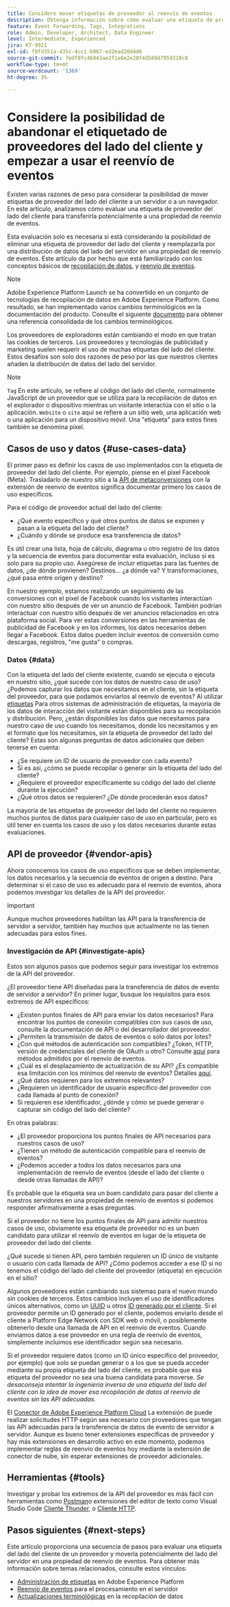 ```yaml
---
title: Considere mover etiquetas de proveedor al reenvío de eventos
description: Obtenga información sobre cómo evaluar una etiqueta de proveedor del lado del cliente para la distribución de datos del lado del servidor.
feature: Event Forwarding, Tags, Integrations
role: Admin, Developer, Architect, Data Engineer
level: Intermediate, Experienced
jira: KT-9921
exl-id: f8fd351a-435c-4cc1-b987-ed2ead20d4d6
source-git-commit: 7edf8fc46943ae2f1e6e2e20f4d589d7959310c8
workflow-type: tm+mt
source-wordcount: '1369'
ht-degree: 3%

---
```


# Considere la posibilidad de abandonar el etiquetado de proveedores del lado del cliente y empezar a usar el reenvío de eventos

Existen varias razones de peso para considerar la posibilidad de mover etiquetas de proveedor del lado del cliente a un servidor o a un navegador. En este artículo, analizamos cómo evaluar una etiqueta de proveedor del lado del cliente para transferirla potencialmente a una propiedad de reenvío de eventos.

Esta evaluación solo es necesaria si está considerando la posibilidad de eliminar una etiqueta de proveedor del lado del cliente y reemplazarla por una distribución de datos del lado del servidor en una propiedad de reenvío de eventos. Este artículo da por hecho que está familiarizado con los conceptos básicos de [recopilación de datos](https://experienceleague.adobe.com/docs/data-collection.html), y [reenvío de eventos](https://experienceleague.adobe.com/docs/experience-platform/tags/event-forwarding/overview.html).

>[!NOTE]
>
>Adobe Experience Platform Launch se ha convertido en un conjunto de tecnologías de recopilación de datos en Adobe Experience Platform. Como resultado, se han implementado varios cambios terminológicos en la documentación del producto. Consulte el siguiente [documento](https://experienceleague.adobe.com/docs/experience-platform/tags/term-updates.html) para obtener una referencia consolidada de los cambios terminológicos.

Los proveedores de exploradores están cambiando el modo en que tratan las cookies de terceros. Los proveedores y tecnologías de publicidad y marketing suelen requerir el uso de muchas etiquetas del lado del cliente. Estos desafíos son solo dos razones de peso por las que nuestros clientes añaden la distribución de datos del lado del servidor.

>[!NOTE]
>
>`Tag` En este artículo, se refiere al código del lado del cliente, normalmente JavaScript de un proveedor que se utiliza para la recopilación de datos en el explorador o dispositivo mientras un visitante interactúa con el sitio o la aplicación. `Website` o `site` aquí se refiere a un sitio web, una aplicación web o una aplicación para un dispositivo móvil. Una &quot;etiqueta&quot; para estos fines también se denomina píxel.

## Casos de uso y datos {#use-cases-data}

El primer paso es definir los casos de uso implementados con la etiqueta de proveedor del lado del cliente. Por ejemplo, piense en el píxel Facebook (Meta). Trasladarlo de nuestro sitio a la [API de metaconversiones](https://exchange.adobe.com/apps/ec/109168/meta-conversions-api) con la extensión de reenvío de eventos significa documentar primero los casos de uso específicos.

Para el código de proveedor actual del lado del cliente:

- ¿Qué evento específico y qué otros puntos de datos se exponen y pasan a la etiqueta del lado del cliente?
- ¿Cuándo y dónde se produce esa transferencia de datos?

Es útil crear una lista, hoja de cálculo, diagrama u otro registro de los datos y la secuencia de eventos para documentar esta evaluación, incluso si es solo para su propio uso. Asegúrese de incluir etiquetas para las fuentes de datos, ¿de dónde provienen? Destinos... ¿a dónde va? Y transformaciones, ¿qué pasa entre origen y destino?

En nuestro ejemplo, estamos realizando un seguimiento de las conversiones con el píxel de Facebook cuando los visitantes interactúan con nuestro sitio después de ver un anuncio de Facebook. También podrían interactuar con nuestro sitio después de ver anuncios relacionados en otra plataforma social. Para ver estas conversiones en las herramientas de publicidad de Facebook y en los informes, los datos necesarios deben llegar a Facebook. Estos datos pueden incluir eventos de conversión como descargas, registros, &quot;me gusta&quot; o compras.

### Datos {#data}

Con la etiqueta del lado del cliente existente, cuando se ejecuta o ejecuta en nuestro sitio, ¿qué sucede con los datos de nuestro caso de uso? ¿Podemos capturar los datos que necesitamos en el cliente, sin la etiqueta del proveedor, para que podamos enviarlos al reenvío de eventos? Al utilizar [etiquetas](https://experienceleague.adobe.com/docs/experience-platform/tags/home.html?lang=es) Para otros sistemas de administración de etiquetas, la mayoría de los datos de interacción del visitante están disponibles para su recopilación y distribución. Pero, ¿están disponibles los datos que necesitamos para nuestro caso de uso cuando los necesitamos, donde los necesitamos y en el formato que los necesitamos, sin la etiqueta de proveedor del lado del cliente? Estas son algunas preguntas de datos adicionales que deben tenerse en cuenta:

- ¿Se requiere un ID de usuario de proveedor con cada evento?
- Si es así, ¿cómo se puede recopilar o generar sin la etiqueta del lado del cliente?
- ¿Requiere el proveedor específicamente su código del lado del cliente durante la ejecución?
- ¿Qué otros datos se requieren? ¿De dónde procederán esos datos?

La mayoría de las etiquetas de proveedor del lado del cliente no requieren muchos puntos de datos para cualquier caso de uso en particular, pero es útil tener en cuenta los casos de uso y los datos necesarios durante estas evaluaciones.

## API de proveedor {#vendor-apis}

Ahora conocemos los casos de uso específicos que se deben implementar, los datos necesarios y la secuencia de eventos de origen a destino. Para determinar si el caso de uso es adecuado para el reenvío de eventos, ahora podemos investigar los detalles de la API del proveedor.

>[!IMPORTANT]
>
>Aunque muchos proveedores habilitan las API para la transferencia de servidor a servidor, también hay muchos que actualmente no las tienen adecuadas para estos fines.

### Investigación de API {#investigate-apis}

Estos son algunos pasos que podemos seguir para investigar los extremos de la API del proveedor.

¿El proveedor tiene API diseñadas para la transferencia de datos de evento de servidor a servidor? En primer lugar, busque los requisitos para esos extremos de API específicos:

- ¿Existen puntos finales de API para enviar los datos necesarios? Para encontrar los puntos de conexión compatibles con sus casos de uso, consulte la documentación de API o del desarrollador del proveedor.
- ¿Permiten la transmisión de datos de eventos o solo datos por lotes?
- ¿Con qué métodos de autenticación son compatibles? ¿Token, HTTP, versión de credenciales del cliente de OAuth u otro? Consulte [aquí](https://experienceleague.adobe.com/docs/experience-platform/tags/event-forwarding/secrets.html) para métodos admitidos por el reenvío de eventos.
- ¿Cuál es el desplazamiento de actualización de su API? ¿Es compatible esa limitación con los mínimos del reenvío de eventos? Detalles [aquí](https://experienceleague.adobe.com/docs/experience-platform/tags/event-forwarding/secrets.html#:~:text=you%20can%20configure%20the%20Refresh%20Offset%20value%20for%20the%20secret).
- ¿Qué datos requieren para los extremos relevantes?
- ¿Requieren un identificador de usuario específico del proveedor con cada llamada al punto de conexión?
- Si requieren ese identificador, ¿dónde y cómo se puede generar o capturar sin código del lado del cliente?

En otras palabras:

- ¿El proveedor proporciona los puntos finales de API necesarios para nuestros casos de uso?
- ¿Tienen un método de autenticación compatible para el reenvío de eventos?
- ¿Podemos acceder a todos los datos necesarios para una implementación de reenvío de eventos (desde el lado del cliente o desde otras llamadas de API)?

Es probable que la etiqueta sea un buen candidato para pasar del cliente a nuestros servidores en una propiedad de reenvío de eventos si podemos responder afirmativamente a esas preguntas.

Si el proveedor no tiene los puntos finales de API para admitir nuestros casos de uso, obviamente esa etiqueta de proveedor no es un buen candidato para utilizar el reenvío de eventos en lugar de la etiqueta de proveedor del lado del cliente.

¿Qué sucede si tienen API, pero también requieren un ID único de visitante o usuario con cada llamada de API? ¿Cómo podemos acceder a ese ID si no tenemos el código del lado del cliente del proveedor (etiqueta) en ejecución en el sitio?

Algunos proveedores están cambiando sus sistemas para el nuevo mundo sin cookies de terceros. Estos cambios incluyen el uso de identificadores únicos alternativos, como un [UUID](https://developer.mozilla.org/en-US/docs/Glossary/UUID) u otros [ID generado por el cliente](https://experienceleague.adobe.com/docs/experience-platform/edge/identity/first-party-device-ids.html). Si el proveedor permite un ID generado por el cliente, podemos enviarlo desde el cliente a Platform Edge Network con SDK web o móvil, o posiblemente obtenerlo desde una llamada de API en el reenvío de eventos. Cuando enviamos datos a ese proveedor en una regla de reenvío de eventos, simplemente incluimos ese identificador según sea necesario.

Si el proveedor requiere datos (como un ID único específico del proveedor, por ejemplo) que solo se puedan generar o a los que se pueda acceder mediante su propia etiqueta del lado del cliente, es probable que esa etiqueta del proveedor no sea una buena candidata para moverse. _Se desaconseja intentar la ingeniería inversa de una etiqueta del lado del cliente con la idea de mover esa recopilación de datos al reenvío de eventos sin las API adecuadas._

El [Conector de Adobe Experience Platform Cloud](https://experienceleague.adobe.com/docs/experience-platform/tags/extensions/adobe/cloud-connector/overview.html) La extensión de puede realizar solicitudes HTTP según sea necesario con proveedores que tengan las API adecuadas para la transferencia de datos de evento de servidor a servidor. Aunque es bueno tener extensiones específicas de proveedor y hay más extensiones en desarrollo activo en este momento, podemos implementar reglas de reenvío de eventos hoy mediante la extensión de conector de nube, sin esperar extensiones de proveedor adicionales.

## Herramientas {#tools}

Investigar y probar los extremos de la API del proveedor es más fácil con herramientas como [Postman](https://www.postman.com/)o extensiones del editor de texto como Visual Studio Code [Cliente Thunder](https://marketplace.visualstudio.com/items?itemName=rangav.vscode-thunder-client), o [Cliente HTTP](https://marketplace.visualstudio.com/items?itemName=mkloubert.vscode-http-client).

## Pasos siguientes {#next-steps}

Este artículo proporciona una secuencia de pasos para evaluar una etiqueta del lado del cliente de un proveedor y moverla potencialmente del lado del servidor en una propiedad de reenvío de eventos. Para obtener más información sobre temas relacionados, consulte estos vínculos:

- [Administración de etiquetas](https://experienceleague.adobe.com/docs/experience-platform/tags/home.html?lang=es) en Adobe Experience Platform
- [Reenvío de eventos](https://experienceleague.adobe.com/docs/experience-platform/tags/event-forwarding/overview.html) para el procesamiento en el servidor
- [Actualizaciones terminológicas](https://experienceleague.adobe.com/docs/experience-platform/tags/term-updates.html) en la recopilación de datos
